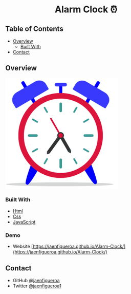 <!-- Actualice el valor en {}  -->

<!-- <h1 align="center">{Your project name}</h1> -->

<h1 align="center">Alarm Clock ⏰</h1>

<!-- <div align="center">
   Solution for a challenge from  <a href="http://devchallenges.io" target="_blank">Devchallenges.io</a>.
</div> -->

<!-- <div align="center">
  <h3>
    <a href="https://{your-demo-link.your-domain}">
      Demo
    </a>
    <span> | </span>
    <a href="https://{your-url-to-the-solution}">
      Solution
    </a>
    <span> | </span>
    <a href="https://devchallenges.io/challenges/wBunSb7FPrIepJZAg0sY">
      Challenge
    </a>
  </h3>
</div> -->

<!-- TABLA DE CONTENIDO -->

## Table of Contents

- [Overview](#overview)
  - [Built With](#built-with)
  <!-- - [Features](#features) -->
- [Contact](#contact)

<!-- VISIÓN GENERAL -->

## Overview

<div >
  <img src="./assets/alarm-clock.gif" align="center" style="width: 70%" />
</div>

<!-- Presente sus proyectos tomando una captura de pantalla o un gif. Intente contarles a los visitantes una historia sobre su proyecto respondiendo:

- ¿Dónde puedo ver tu demo?
- ¿Cuál fue tu experiencia?
- ¿Qué has aprendido/mejorado?
- ¿Tu sabiduría? :) -->

<!-- - Where can I see your demo?
- What was your experience?
- What have you learned/improved?
- Your wisdom? :) -->

<!-- OVERVIEW -->

<!-- ## Vista General -->

<!-- ### Vista previa en Mobile

<div >
  <img src="./assets/capturas/mobile.gif" align="center" style="width: 70%" />
</div> -->

<!-- ### Vista previa en Tablet

<div >
  <img src="./assets/capturas/tablet.gif" align="center" style="width: 60%" />
</div>

### Vista previa en Desktop

<div >
  <img src="./assets/capturas/desktop.gif" align="center" style="width: 90%" />
</div> -->

<!-- CONSTRUIDO CON -->

### Built With

<!-- Esta sección debe enumerar los principales lenguajes que utilizó para construir su proyecto -->

<!-- - [React.js](https://reactjs.org/)
- [Vue.js](https://vuejs.org/)
- [Tailwind](https://tailwindcss.com/) -->

- [Html](https://developer.mozilla.org/es/docs/Web/HTML)
- [Css](https://developer.mozilla.org/es/docs/Web/CSS)
- [JavaScript](https://developer.mozilla.org/es/docs/Web/JavaScript)

<!-- CARACTERISTICAS -->

<!-- ## Features -->

<!-- Enumere las características de su aplicación o siga la plantilla. No compartas el archivo figma aquí :) -->

<!-- This application/site was created as a submission to a [DevChallenges](https://devchallenges.io/challenges) challenge. The [challenge](https://devchallenges.io/challenges/wBunSb7FPrIepJZAg0sY) was to build an application to complete the given user stories. -->

<!-- Esta aplicación/sitio se creó como envío a un desafío [DevChallenges](https://devchallenges.io/challenges). El [desafío](https://devchallenges.io/challenges/wBunSb7FPrIepJZAg0sY) fue crear una aplicación para completar las historias de usuario dadas. -->

<!-- CONTACTO -->

### Demo

- Website [https://jaenfigueroa.github.io/Alarm-Clock/](https://jaenfigueroa.github.io/Alarm-Clock/)

## Contact

<!-- - Website [tu-sitio-web.com](https://{your-web-site-link}) -->

- GitHub [@jaenfigueroa](https://{github.com/your-usermame})
- Twitter [@jaenfigueroa1](https://{twitter.com/your-username})
